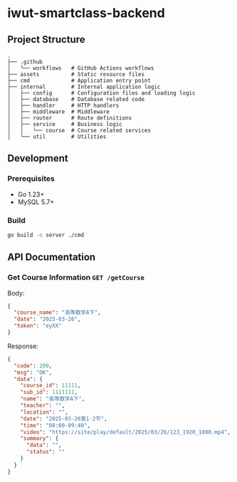# iwut-smartclass-backend

## Project Structure

```
.
├── .github
│   └── workflows   # GitHub Actions workflows
├── assets          # Static resource files
├── cmd             # Application entry point
├── internal        # Internal application logic
│   ├── config      # Configuration files and loading logic
│   ├── database    # Database related code
│   ├── handler     # HTTP handlers
│   ├── middleware  # Middleware
│   ├── router      # Route definitions
│   ├── service     # Business logic
│   │   └── course  # Course related services
│   └── util        # Utilities
```

## Development

### Prerequisites

- Go 1.23+
- MySQL 5.7+

### Build

```bash
go build -o server ./cmd
```

## API Documentation

### Get Course Information `GET /getCourse`

Body:

```json
{
  "course_name": "高等数学A下",
  "date": "2025-03-26",
  "token": "eyXX"
}
```

Response:

```json
{
  "code": 200,
  "msg": "OK",
  "data": {
    "course_id": 11111,
    "sub_id": 1111111,
    "name": "高等数学A下",
    "teacher": "",
    "location": "",
    "date": "2025-03-26第1-2节",
    "time": "08:00-09:40",
    "video": "https://site/play/default/2025/03/26/123_1920_1080.mp4",
    "summary": {
      "data": "",
      "status": ""
    }
  }
}
```
